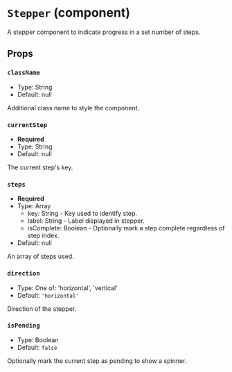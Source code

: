 `Stepper` (component)
=====================

A stepper component to indicate progress in a set number of steps.

Props
-----

### `className`

- Type: String
- Default: null

Additional class name to style the component.

### `currentStep`

- **Required**
- Type: String
- Default: null

The current step's key.

### `steps`

- **Required**
- Type: Array
  - key: String - Key used to identify step.
  - label: String - Label displayed in stepper.
  - isComplete: Boolean - Optionally mark a step complete regardless of step index.
- Default: null

An array of steps used.

### `direction`

- Type: One of: 'horizontal', 'vertical'
- Default: `'horizontal'`

Direction of the stepper.

### `isPending`

- Type: Boolean
- Default: `false`

Optionally mark the current step as pending to show a spinner.

